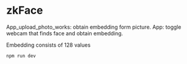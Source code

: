 # zkFace

App_upload_photo_works: obtain embedding form picture.
App: toggle webcam that finds face and obtain embedding. 

Embedding consists of 128 values 

```bash
npm run dev
```